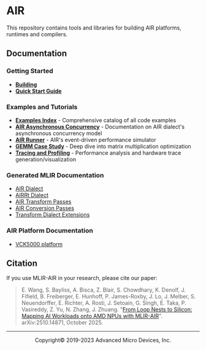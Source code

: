 # AIR

This repository contains tools and libraries for building AIR platforms,
runtimes and compilers.

## Documentation

### Getting Started

- **[Building](building.md)**
- **[Quick Start Guide](QuickStart.md)**

### Examples and Tutorials

- **[Examples Index](ExamplesIndex.md)** - Comprehensive catalog of all code examples
- **[AIR Asynchronous Concurrency](AIRAsyncConcurrency.md)** - Documentation on AIR dialect's asynchronous concurrency model
- **[AIR Runner](AIRRunner.md)** - AIR's event-driven performance simulator
- **[GEMM Case Study](GEMMCaseStudy.md)** - Deep dive into matrix multiplication optimization
- **[Tracing and Profiling](trace.md)** - Performance analysis and hardware trace generation/visualization

### Generated MLIR Documentation
- [AIR Dialect](AIRDialect.html)
- [AIRRt Dialect](AIRRtDialect.html)
- [AIR Transform Passes](AIRTransformPasses.html)
- [AIR Conversion Passes](AIRConversionPasses.html)
- [Transform Dialect Extensions](AIRTransformOps.html)

### AIR Platform Documentation
- [VCK5000 platform](https://github.com/Xilinx/ROCm-air-platforms) 

## Citation

If you use MLIR-AIR in your research, please cite our paper:

> E. Wang, S. Bayliss, A. Bisca, Z. Blair, S. Chowdhary, K. Denolf, J. Fifield, B. Freiberger, E. Hunhoff, P. James-Roxby, J. Lo, J. Melber, S. Neuendorffer, E. Richter, A. Rosti, J. Setoain, G. Singh, E. Taka, P. Vasireddy, Z. Yu, N. Zhang, J. Zhuang. "[From Loop Nests to Silicon: Mapping AI Workloads onto AMD NPUs with MLIR-AIR](https://arxiv.org/abs/2510.14871)". arXiv:2510.14871, October 2025.

-----

<p align="center">Copyright&copy; 2019-2023 Advanced Micro Devices, Inc.</p>
